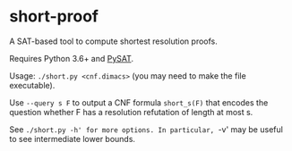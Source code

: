 # short-proof

A SAT-based tool to compute shortest resolution proofs.

Requires Python 3.6+ and [PySAT](https://pysathq.github.io/).

Usage: `./short.py <cnf.dimacs>` (you may need to make the file executable).

Use `--query s F` to output a CNF formula `short_s(F)` that encodes the question whether F has a resolution refutation of length at most s.

See `./short.py -h' for more options. In particular, `-v' may be useful to see intermediate lower bounds.
